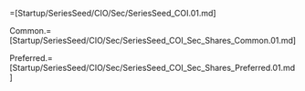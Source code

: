 =[Startup/SeriesSeed/CIO/Sec/SeriesSeed_COI.01.md]

Common.=[Startup/SeriesSeed/CIO/Sec/SeriesSeed_COI_Sec_Shares_Common.01.md]

Preferred.=[Startup/SeriesSeed/CIO/Sec/SeriesSeed_COI_Sec_Shares_Preferred.01.md]

